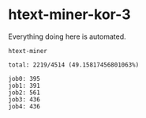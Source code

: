 # htext-miner-kor-3

Everything doing here is automated.

```
htext-miner

total: 2219/4514 (49.15817456801063%)

job0: 395
job1: 391
job2: 561
job3: 436
job4: 436
```